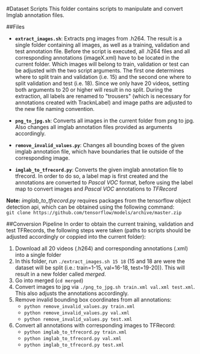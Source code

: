 #Dataset Scripts
This folder contains scripts to manipulate and convert Imglab annotation files.

##Files
- **`extract_images.sh`**: Extracts png images from .h264. The result is a single folder containing all images, as well as
 a training, validation and test annotation file. Before the script is executed, all .h264 files and all corresponding 
 annotations (imageX.xml) have to be located in the current folder. Which images will belong to train, validation or 
 test can be adjusted with the two script arguments. The first one determines where to split train and validation (i.e. 15)
 and the second one where to split validation and test (i.e. 18). Since we only have 20 videos, setting both arguments
 to 20 or higher will result in no split. During the extraction, all labels are renamed to "trousers" (which is 
 necessary for annotations created with TracknLabel) and image paths are adjusted to the new file naming convention.

- **`png_to_jpg.sh`**: Converts all images in the current folder from png to jpg. Also changes all imglab annotation files provided as arguments accordingly.

- **`remove_invalid_values.py`**: Changes all bounding boxes of the given imglab annotation file, which have boundaries that lie outside of the corresponding image.

- **`imglab_to_tfrecord.py`**: Converts the given imglab annotation file to tfrecord. In order to do so, a label map is first created and the annotations are converted to *Pascal VOC* format, before using the label map to convert images and *Pascal VOC* annotations to *TFRecord*

**Note:** *imglab_to_tfrecord.py* requires packages from the tensorflow object detection api, which can be obtained using
 the following command: <br>
`git clone https://github.com/tensorflow/models/archive/master.zip`

##Conversion Pipeline
In order to obtain the current training, validation and test TFRecords, the following steps were taken 
(paths to scripts should be adjusted accordingly or coppied into the current folder):
1. Download all 20 videos (.h264) and corresponding annotations (.xml) into a single folder
2. In this folder, run `./extract_images.sh 15 18` (15 and 18 are were the dataset will be split (i.e.: train=1-15, val=16-18, test=19-20)). This will result in a new folder called *merged*.
3. Go into merged (`cd merged`)
4. Convert images to jpg via `./png_to_jpg.sh train.xml val.xml test.xml`. This also adjusts the annotations accordingly.
5. Remove invalid bounding box coordinates from all annotations:
    - `python remove_invalid_values.py train.xml`
    - `python remove_invalid_values.py val.xml`
    - `python remove_invalid_values.py test.xml`
6. Convert all annotations with corresponding images to TFRecord:
    - `python imglab_to_tfrecord.py train.xml`
    - `python imglab_to_tfrecord.py val.xml`
    - `python imglab_to_tfrecord.py test.xml`